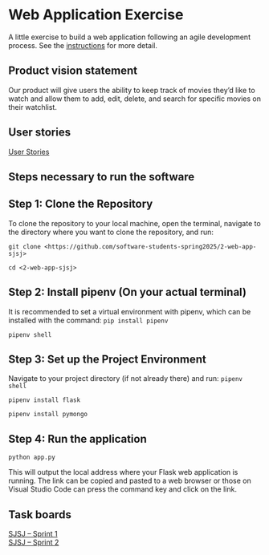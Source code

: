 # Web Application Exercise

A little exercise to build a web application following an agile development process. See the [instructions](instructions.md) for more detail.

## Product vision statement

Our product will give users the ability to keep track of movies they’d like to watch and allow them to add, edit, delete, and search for specific movies on their watchlist.

## User stories

[User Stories](https://github.com/software-students-spring2025/2-web-app-sjsj/issues)

## Steps necessary to run the software

## Step 1: Clone the Repository
To clone the repository to your local machine, open the terminal, navigate to the directory where you want to clone the repository, and run:
``` 
git clone <https://github.com/software-students-spring2025/2-web-app-sjsj> 
```
``` 
cd <2-web-app-sjsj> 
```

## Step 2: Install pipenv (On your actual terminal)
It is recommended to set a virtual environment with pipenv, which can be installed with the command:
``` pip install pipenv ```

``` pipenv shell ```

## Step 3: Set up the Project Environment 
Navigate to your project directory (if not already there) and run:
``` pipenv shell ```

``` pipenv install flask ```

``` pipenv install pymongo ```

## Step 4: Run the application
``` python app.py ```

This will output the local address where your Flask web application is running. The link can be copied and pasted to a web browser or those on Visual Studio Code can press the command key and click on the link.

## Task boards

[SJSJ – Sprint 1](https://github.com/orgs/software-students-spring2025/projects/48/views/1)\
[SJSJ – Sprint 2](https://github.com/orgs/software-students-spring2025/projects/48/views/1)
